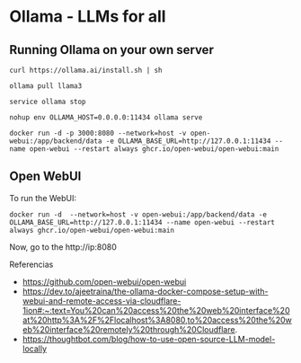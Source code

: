 # Ollama - LLMs for all

## Running Ollama on your own server

```
curl https://ollama.ai/install.sh | sh

ollama pull llama3

service ollama stop

nohup env OLLAMA_HOST=0.0.0.0:11434 ollama serve

docker run -d -p 3000:8080 --network=host -v open-webui:/app/backend/data -e OLLAMA_BASE_URL=http://127.0.0.1:11434 --name open-webui --restart always ghcr.io/open-webui/open-webui:main

```

## Open WebUI

To run the WebUI:
```
docker run -d  --network=host -v open-webui:/app/backend/data -e OLLAMA_BASE_URL=http://127.0.0.1:11434 --name open-webui --restart always ghcr.io/open-webui/open-webui:main
```

Now, go to the http://ip:8080

Referencias

- https://github.com/open-webui/open-webui
- https://dev.to/ajeetraina/the-ollama-docker-compose-setup-with-webui-and-remote-access-via-cloudflare-1ion#:~:text=You%20can%20access%20the%20web%20interface%20at%20http%3A%2F%2Flocalhost%3A8080,to%20access%20the%20web%20interface%20remotely%20through%20Cloudflare.
- https://thoughtbot.com/blog/how-to-use-open-source-LLM-model-locally